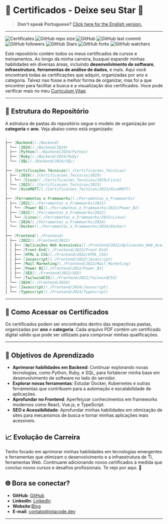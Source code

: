 # 🏅 Certificados - Deixe seu Star 🌟

> **Don't speak Portuguese?** [Click here for the English version.](README-EN.md)

---

![Certificates](https://img.shields.io/badge/Certificates-2024-blue) ![GitHub repo size](https://img.shields.io/github/repo-size/codejota/certificates) ![GitHub](https://img.shields.io/github/license/codejota/certificates) ![GitHub last commit](https://img.shields.io/github/last-commit/codejota/certificates) ![GitHub followers](https://img.shields.io/github/followers/codejota?style=social)
![GitHub Stars](https://img.shields.io/github/stars/codejota/certificates?style=social) ![GitHub forks](https://img.shields.io/github/forks/codejota/certificates?style=social) ![GitHub watchers](https://img.shields.io/github/watchers/codejota/certificates?style=social)

Este repositório contém todos os meus certificados de cursos e treinamentos. Ao longo da minha carreira, busquei expandir minhas habilidades em diversas áreas, incluindo **desenvolvimento de software**, **infraestrutura**, **ferramentas de análise de dados**, e mais. Aqui você encontrará todas as certificações que adquiri, organizadas por ano e categoria. Talvez nao fosse a melhor forma de organizar, mas foi a que encontrei para facilitar a busca e a visualização dos certificados. Voce pode verificar mais no meu [Curriculum Vitae](https://www.cv.jotacode.dev).

---

## 📂 Estrutura do Repositório

A estrutura de pastas do repositório segue o modelo de organização por **categoria** e **ano**. Veja abaixo como está organizado:

```markdown
.
├── [Backend](./Backend)
│ └── [2024](./Backend/2024)
│ ├── [Python](./Backend/2024/Python)
│ ├── [Ruby](./Backend/2024/Ruby)
│ └── [SQL](./Backend/2024/SQL)
│
├── [Certificações Técnicas](./Certificacoes_Tecnicas)
│ ├── [2019](./Certificacoes_Tecnicas/2019)
│ │ └── [Cisco](./Certificacoes_Tecnicas/2019/Cisco)
│ └── [2023](./Certificacoes_Tecnicas/2023)
│ └── [HiveMQTT](./Certificacoes_Tecnicas/2023/HiveMQTT)
│
├── [Ferramentas e Frameworks](./Ferramentas_e_Frameworks)
│ ├── [2021](./Ferramentas_e_Frameworks/2021)
│ │ └── [Power BI](./Ferramentas_e_Frameworks/2021/Power_BI)
│ ├── [2022](./Ferramentas_e_Frameworks/2022)
│ │ └── [Linux](./Ferramentas_e_Frameworks/2022/Linux)
│ └── [2024](./Ferramentas_e_Frameworks/2024)
│ └── [Docker](./Ferramentas_e_Frameworks/2024/Docker)
│
├── [Frontend](./Frontend)
│ ├── [2022](./Frontend/2022)
│ │ ├── [Aplicações Web Acessíveis](./Frontend/2022/Aplicacoes_Web_Acessiveis)
│ │ ├── [Front-End](./Frontend/2022/Front-End)
│ │ ├── [HTML & CSS](./Frontend/2022/HTML_CSS)
│ │ ├── [Javascript](./Frontend/2022/Javascript)
│ │ ├── [Mail Marketing](./Frontend/2022/Mail_Marketing)
│ │ ├── [Power BI](./Frontend/2022/Power_BI)
│ │ ├── [SEO](./Frontend/2022/SEO)
│ │ └── [TailwindCSS](./Frontend/2022/TailwindCSS)
│ └── [2024](./Frontend/2024)
│ ├── [Javascript](./Frontend/2024/Javascript)
│ └── [Typescript](./Frontend/2024/Typescript)
```

---

## 🚀 Como Acessar os Certificados

Os certificados podem ser encontrados dentro das respectivas pastas, organizadas por **ano** e **categoria**. Cada arquivo PDF contém um certificado digital válido que pode ser utilizado para comprovar minhas qualificações.

---

## 🎯 Objetivos de Aprendizado

- **Aprimorar habilidades em Backend**: Continuar explorando novas tecnologias, como Python, Ruby, e SQL, para fortalecer minha base em desenvolvimento de software no lado do servidor.
- **Explorar novas ferramentas**: Estudar Docker, Kubernetes e outras ferramentas que contribuem para a automação e escalabilidade de aplicações.
- **Aprofundar no Frontend**: Aperfeiçoar conhecimentos em frameworks modernos como React, Vue.js, e TypeScript.
- **SEO e Acessibilidade**: Aprofundar minhas habilidades em otimização de sites para mecanismos de busca e tornar minhas aplicações mais acessíveis.

## 📈 Evolução de Carreira

Tenho focado em aprimorar minhas habilidades em tecnologias emergentes e ferramentas que otimizam o desenvolvimento e a infraestrutura de TI, ferramentas Web. Continuarei adicionando novos certificados à medida que concluo novos cursos e desafios profissionais. Te vejo por aqui. 🚀

## 🌐 Bora se conectar?

- **GitHub**: [GitHub](https://github.com/codejota)
- **LinkedIn**: [LinkedIn](https://www.linkedin.com/in/)
- **Website**:[Blog](https://www.blog.jotacode.dev)
- **E-mail**: [contato@jotacode.dev](mailto:contato@jotacode.dev)

---
